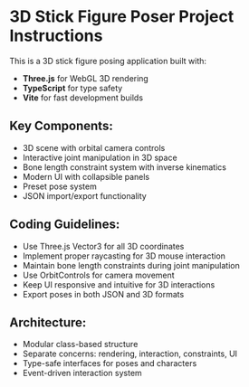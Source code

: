 <!-- Use this file to provide workspace-specific custom instructions to Copilot. For more details, visit https://code.visualstudio.com/docs/copilot/copilot-customization#_use-a-githubcopilotinstructionsmd-file -->

# 3D Stick Figure Poser Project Instructions

This is a 3D stick figure posing application built with:
- **Three.js** for WebGL 3D rendering
- **TypeScript** for type safety
- **Vite** for fast development builds

## Key Components:
- 3D scene with orbital camera controls
- Interactive joint manipulation in 3D space
- Bone length constraint system with inverse kinematics
- Modern UI with collapsible panels
- Preset pose system
- JSON import/export functionality

## Coding Guidelines:
- Use Three.js Vector3 for all 3D coordinates
- Implement proper raycasting for 3D mouse interaction
- Maintain bone length constraints during joint manipulation
- Use OrbitControls for camera movement
- Keep UI responsive and intuitive for 3D interactions
- Export poses in both JSON and 3D formats

## Architecture:
- Modular class-based structure
- Separate concerns: rendering, interaction, constraints, UI
- Type-safe interfaces for poses and characters
- Event-driven interaction system
